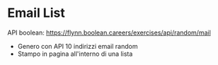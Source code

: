 # Email List

API boolean: https://flynn.boolean.careers/exercises/api/random/mail

* Genero con API 10 indirizzi email random 
* Stampo in pagina all'interno di una lista